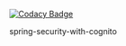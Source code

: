 
[![Codacy Badge](https://api.codacy.com/project/badge/Grade/64ab2cd333004dcea73a6887412ba7d6)](https://app.codacy.com/manual/b1a9id/spring-security-with-cognito?utm_source=github.com&utm_medium=referral&utm_content=b1a9id/spring-security-with-cognito&utm_campaign=Badge_Grade_Settings)

spring-security-with-cognito
